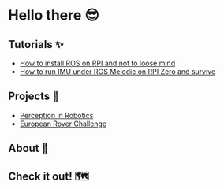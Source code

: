 # Hello there 😎

## Tutorials ✨
- [How to install ROS on RPI and not to loose mind](ros4rpi.md)
- [How to run IMU under ROS Melodic on RPI Zero and survive](imu4rpi.md)

## Projects 🚧

- [Perception in Robotics](https://filesmuggler.github.io/ip_conversion/)
- [European Rover Challenge](erc.md)

## About 🛀

## Check it out! 🗺️

